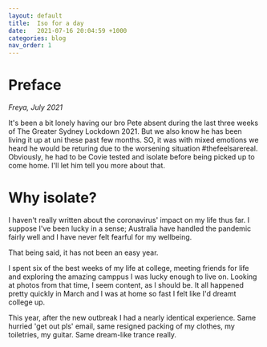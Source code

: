 ```yaml
---
layout: default
title:  Iso for a day
date:   2021-07-16 20:04:59 +1000
categories: blog
nav_order: 1
---
```


# Preface
*Freya, July 2021*

It's been a bit lonely having our bro Pete absent during the last three weeks of The Greater Sydney Lockdown 2021. But we also know he has been living it up at uni these past few months. SO, it was with mixed emotions we heard he would be returing due to the worsening situation #thefeelsarereal. Obviously, he had to be Covie tested and isolate before being picked up to come home. I'll let him tell you more about that.

# Why isolate?
I haven't really written about the coronavirus' impact on my life thus far. I suppose I've been lucky in a sense; Australia have handled the pandemic fairly well and I have never felt fearful for my wellbeing. 

That being said, it has not been an easy year. 

I spent six of the best weeks of my life at college, meeting friends for life and exploring the amazing camppus I was lucky enough to live on. Looking at photos from that time, I seem content, as I should be. It all happened pretty quickly in March and I was at home so fast I felt like I'd dreamt college up. 

This year, after the new outbreak I had a nearly identical experience. Same hurried 'get out pls' email, same resigned packing of my clothes, my toiletries, my guitar. Same dream-like trance really. 